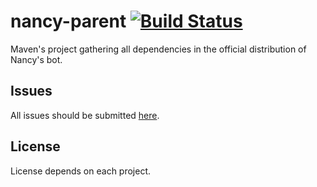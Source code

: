 # nancy-parent [![Build Status](https://travis-ci.org/communityforcoders/nancy-parent.svg?branch=master)](https://travis-ci.org/communityforcoders/nancy-parent)
Maven's project gathering all dependencies in the official distribution of Nancy's bot.

## Issues
All issues should be submitted [here](https://github.com/communityforcoders/nancy/issues).

## License
License depends on each project.
